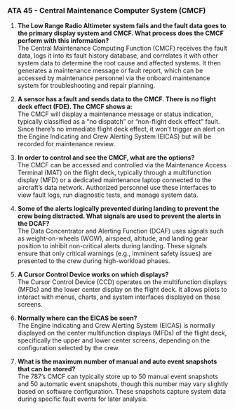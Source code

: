 ### ATA 45 - Central Maintenance Computer System (CMCF)

1. **The Low Range Radio Altimeter system fails and the fault data goes to the primary display system and CMCF. What process does the CMCF perform with this information?**  
   The Central Maintenance Computing Function (CMCF) receives the fault data, logs it into its fault history database, and correlates it with other system data to determine the root cause and affected systems. It then generates a maintenance message or fault report, which can be accessed by maintenance personnel via the onboard maintenance system for troubleshooting and repair planning.

2. **A sensor has a fault and sends data to the CMCF. There is no flight deck effect (FDE). The CMCF shows a:**  
   The CMCF will display a maintenance message or status indication, typically classified as a “no dispatch” or “non-flight deck effect” fault. Since there’s no immediate flight deck effect, it won’t trigger an alert on the Engine Indicating and Crew Alerting System (EICAS) but will be recorded for maintenance review.

3. **In order to control and see the CMCF, what are the options?**  
   The CMCF can be accessed and controlled via the Maintenance Access Terminal (MAT) on the flight deck, typically through a multifunction display (MFD) or a dedicated maintenance laptop connected to the aircraft’s data network. Authorized personnel use these interfaces to view fault logs, run diagnostic tests, and manage system data.

4. **Some of the alerts logically prevented during landing to prevent the crew being distracted. What signals are used to prevent the alerts in the DCAF?**  
   The Data Concentrator and Alerting Function (DCAF) uses signals such as weight-on-wheels (WOW), airspeed, altitude, and landing gear position to inhibit non-critical alerts during landing. These signals ensure that only critical warnings (e.g., imminent safety issues) are presented to the crew during high-workload phases.

5. **A Cursor Control Device works on which displays?**  
   The Cursor Control Device (CCD) operates on the multifunction displays (MFDs) and the lower center display on the flight deck. It allows pilots to interact with menus, charts, and system interfaces displayed on these screens.

6. **Normally where can the EICAS be seen?**  
   The Engine Indicating and Crew Alerting System (EICAS) is normally displayed on the center multifunction displays (MFDs) of the flight deck, specifically the upper and lower center screens, depending on the configuration selected by the crew.

7. **What is the maximum number of manual and auto event snapshots that can be stored?**  
   The 787’s CMCF can typically store up to 50 manual event snapshots and 50 automatic event snapshots, though this number may vary slightly based on software configuration. These snapshots capture system data during specific fault events for later analysis.

